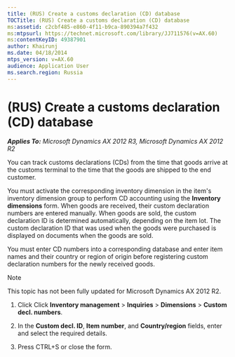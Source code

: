 ```yaml
---
title: (RUS) Create a customs declaration (CD) database
TOCTitle: (RUS) Create a customs declaration (CD) database
ms:assetid: c2cbf485-e860-4f11-b9ca-890394a7f432
ms:mtpsurl: https://technet.microsoft.com/library/JJ711576(v=AX.60)
ms:contentKeyID: 49387901
author: Khairunj
ms.date: 04/18/2014
mtps_version: v=AX.60
audience: Application User
ms.search.region: Russia
---
```


# (RUS) Create a customs declaration (CD) database 


_**Applies To:** Microsoft Dynamics AX 2012 R3, Microsoft Dynamics AX 2012 R2_

You can track customs declarations (CDs) from the time that goods arrive at the customs terminal to the time that the goods are shipped to the end customer.

You must activate the corresponding inventory dimension in the item's inventory dimension group to perform CD accounting using the **Inventory dimensions** form. When goods are received, their custom declaration numbers are entered manually. When goods are sold, the custom declaration ID is determined automatically, depending on the item lot. The custom declaration ID that was used when the goods were purchased is displayed on documents when the goods are sold.

You must enter CD numbers into a corresponding database and enter item names and their country or region of origin before registering custom declaration numbers for the newly received goods.


> [!NOTE]
> <P>This topic has not been fully updated for Microsoft Dynamics AX 2012 R2.</P>



1.  Click Click **Inventory management** \> **Inquiries** \> **Dimensions** \> **Custom decl. numbers**.

2.  In the **Custom decl. ID**, **Item number**, and **Country/region** fields, enter and select the required details.

3.  Press CTRL+S or close the form.

  


